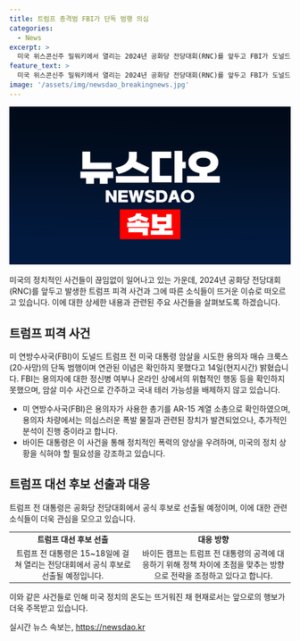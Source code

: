 ```yaml
---
title: 트럼프 총격범 FBI가 단독 범행 의심
categories:
  - News
excerpt: >
  미국 위스콘신주 밀워키에서 열리는 2024년 공화당 전당대회(RNC)를 앞두고 FBI가 도널드 트럼프 전 대통령 암살 시도 용의자의 음모론과 극단주의 연계를 확인하지 못했다고 밝혔다. 바이든 대통령은 폭력 일상화를 용납할 수 없다며 양당이 증오 언행을 자제해야 한다고 강조했다. 트럼프는 전당대회에서 정식 대선후보로 선출될 예정이며, 바이든 캠프는 향후 선거 운동 방향에 대한 논의를 진행 중이다. 풀이문에 의하면 사건의 연루된 극단주의 이념과 바이든 대통령의 정치 킬링필드 발언이 미 연방수사국(FBI)가 시행 중인 트럼프 전 대통령 암살 시도 사건에 대한 조사에 대한 요약입니다.
feature_text: >
  미국 위스콘신주 밀워키에서 열리는 2024년 공화당 전당대회(RNC)를 앞두고 FBI가 도널드 트럼프 전 대통령 암살 시도 용의자의 음모론과 극단주의 연계를 확인하지 못했다고 밝혔다. 바이든 대통령은 폭력 일상화를 용납할 수 없다며 양당이 증오 언행을 자제해야 한다고 강조했다. 트럼프는 전당대회에서 정식 대선후보로 선출될 예정이며, 바이든 캠프는 향후 선거 운동 방향에 대한 논의를 진행 중이다. 풀이문에 의하면 사건의 연루된 극단주의 이념과 바이든 대통령의 정치 킬링필드 발언이 미 연방수사국(FBI)가 시행 중인 트럼프 전 대통령 암살 시도 사건에 대한 조사에 대한 요약입니다.
image: '/assets/img/newsdao_breakingnews.jpg'
---
```


<p><img src="/assets/img/newsdao_breakingnews.jpg" alt="cryptoinkorea 속보" /></p>

<p>미국의 정치적인 사건들이 끊임없이 일어나고 있는 가운데, 2024년 공화당 전당대회(RNC)를 앞두고 발생한 트럼프 피격 사건과 그에 따른 소식들이 뜨거운 이슈로 떠오르고 있습니다. 이에 대한 상세한 내용과 관련된 주요 사건들을 살펴보도록 하겠습니다.</p>

<h2 data-ke-size="size26">트럼프 피격 사건</h2>

<p data-ke-size="size16">미 연방수사국(FBI)이 도널드 트럼프 전 미국 대통령 암살을 시도한 용의자 매슈 크룩스(20·사망)의 단독 범행이며 연관된 이념은 확인하지 못했다고 14일(현지시간) 밝혔습니다. FBI는 용의자에 대한 정신병 여부나 온라인 상에서의 위협적인 행동 등을 확인하지 못했으며, 암살 미수 사건으로 간주하고 국내 테러 가능성을 배제하지 않고 있습니다.</p>

<ul>
<li>미 연방수사국(FBI)은 용의자가 사용한 총기를 AR-15 계열 소총으로 확인하였으며, 용의자 차량에서는 의심스러운 폭발 물질과 관련된 장치가 발견되었으나, 추가적인 분석이 진행 중이라고 합니다.</li>
<li>바이든 대통령은 이 사건을 통해 정치적인 폭력의 양상을 우려하며, 미국의 정치 상황을 식혀야 할 필요성을 강조하고 있습니다.</li>
</ul>

<h2 data-ke-size="size26">트럼프 대선 후보 선출과 대응</h2>

<p data-ke-size="size16">트럼프 전 대통령은 공화당 전당대회에서 공식 후보로 선출될 예정이며, 이에 대한 관련 소식들이 더욱 관심을 모으고 있습니다.</p>

<table>
<tr>
<td style="text-align: center; height: 17px;"><b>트럼프 대선 후보 선출</b></td>
<td style="text-align: center; height: 17px;"><b>대응 방향</b></td>
</tr>
<tr>
<td style="text-align: center; height: 17px;">트럼프 전 대통령은 15~18일에 걸쳐 열리는 전당대회에서 공식 후보로 선출될 예정입니다.</td>
<td style="text-align: center; height: 17px;">바이든 캠프는 트럼프 전 대통령의 공격에 대응하기 위해 정책 차이에 초점을 맞추는 방향으로 전략을 조정하고 있다고 합니다.</td>
</tr>
</table>

<p>이와 같은 사건들로 인해 미국 정치의 온도는 뜨거워진 채 현재로서는 앞으로의 행보가 더욱 주목받고 있습니다.</p>
실시간 뉴스 속보는, <a href="https://newsdao.kr" rel="dofollow">https://newsdao.kr</a>


